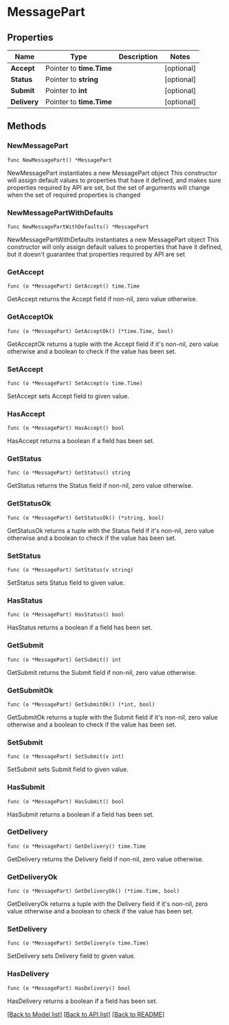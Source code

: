 # MessagePart

## Properties

Name | Type | Description | Notes
------------ | ------------- | ------------- | -------------
**Accept** | Pointer to **time.Time** |  | [optional] 
**Status** | Pointer to **string** |  | [optional] 
**Submit** | Pointer to **int** |  | [optional] 
**Delivery** | Pointer to **time.Time** |  | [optional] 

## Methods

### NewMessagePart

`func NewMessagePart() *MessagePart`

NewMessagePart instantiates a new MessagePart object
This constructor will assign default values to properties that have it defined,
and makes sure properties required by API are set, but the set of arguments
will change when the set of required properties is changed

### NewMessagePartWithDefaults

`func NewMessagePartWithDefaults() *MessagePart`

NewMessagePartWithDefaults instantiates a new MessagePart object
This constructor will only assign default values to properties that have it defined,
but it doesn't guarantee that properties required by API are set

### GetAccept

`func (o *MessagePart) GetAccept() time.Time`

GetAccept returns the Accept field if non-nil, zero value otherwise.

### GetAcceptOk

`func (o *MessagePart) GetAcceptOk() (*time.Time, bool)`

GetAcceptOk returns a tuple with the Accept field if it's non-nil, zero value otherwise
and a boolean to check if the value has been set.

### SetAccept

`func (o *MessagePart) SetAccept(v time.Time)`

SetAccept sets Accept field to given value.

### HasAccept

`func (o *MessagePart) HasAccept() bool`

HasAccept returns a boolean if a field has been set.

### GetStatus

`func (o *MessagePart) GetStatus() string`

GetStatus returns the Status field if non-nil, zero value otherwise.

### GetStatusOk

`func (o *MessagePart) GetStatusOk() (*string, bool)`

GetStatusOk returns a tuple with the Status field if it's non-nil, zero value otherwise
and a boolean to check if the value has been set.

### SetStatus

`func (o *MessagePart) SetStatus(v string)`

SetStatus sets Status field to given value.

### HasStatus

`func (o *MessagePart) HasStatus() bool`

HasStatus returns a boolean if a field has been set.

### GetSubmit

`func (o *MessagePart) GetSubmit() int`

GetSubmit returns the Submit field if non-nil, zero value otherwise.

### GetSubmitOk

`func (o *MessagePart) GetSubmitOk() (*int, bool)`

GetSubmitOk returns a tuple with the Submit field if it's non-nil, zero value otherwise
and a boolean to check if the value has been set.

### SetSubmit

`func (o *MessagePart) SetSubmit(v int)`

SetSubmit sets Submit field to given value.

### HasSubmit

`func (o *MessagePart) HasSubmit() bool`

HasSubmit returns a boolean if a field has been set.

### GetDelivery

`func (o *MessagePart) GetDelivery() time.Time`

GetDelivery returns the Delivery field if non-nil, zero value otherwise.

### GetDeliveryOk

`func (o *MessagePart) GetDeliveryOk() (*time.Time, bool)`

GetDeliveryOk returns a tuple with the Delivery field if it's non-nil, zero value otherwise
and a boolean to check if the value has been set.

### SetDelivery

`func (o *MessagePart) SetDelivery(v time.Time)`

SetDelivery sets Delivery field to given value.

### HasDelivery

`func (o *MessagePart) HasDelivery() bool`

HasDelivery returns a boolean if a field has been set.


[[Back to Model list]](../README.md#documentation-for-models) [[Back to API list]](../README.md#documentation-for-api-endpoints) [[Back to README]](../README.md)


